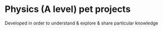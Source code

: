 # Physics (A level) pet projects

Developed in order to understand & explore & share particular knowledge